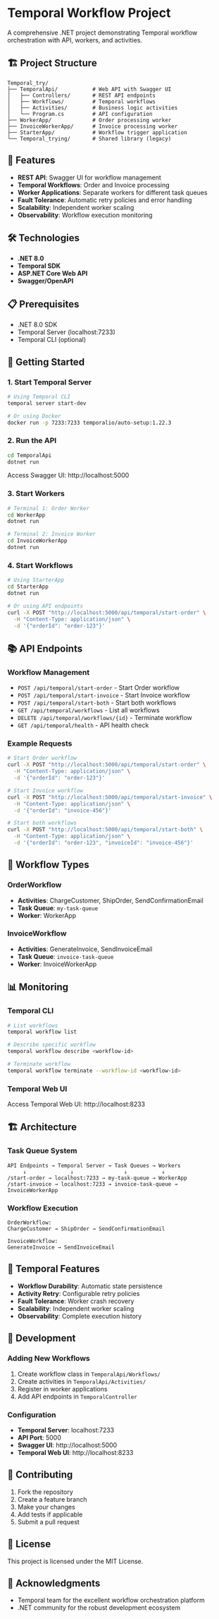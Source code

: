 # Temporal Workflow Project

A comprehensive .NET project demonstrating Temporal workflow orchestration with API, workers, and activities.

## 🏗️ Project Structure

```
Temporal_try/
├── TemporalApi/           # Web API with Swagger UI
│   ├── Controllers/       # REST API endpoints
│   ├── Workflows/         # Temporal workflows
│   ├── Activities/        # Business logic activities
│   └── Program.cs         # API configuration
├── WorkerApp/             # Order processing worker
├── InvoiceWorkerApp/      # Invoice processing worker
├── StarterApp/            # Workflow trigger application
└── Temporal_trying/       # Shared library (legacy)
```

## 🚀 Features

- **REST API**: Swagger UI for workflow management
- **Temporal Workflows**: Order and Invoice processing
- **Worker Applications**: Separate workers for different task queues
- **Fault Tolerance**: Automatic retry policies and error handling
- **Scalability**: Independent worker scaling
- **Observability**: Workflow execution monitoring

## 🛠️ Technologies

- **.NET 8.0**
- **Temporal SDK**
- **ASP.NET Core Web API**
- **Swagger/OpenAPI**

## 📋 Prerequisites

- .NET 8.0 SDK
- Temporal Server (localhost:7233)
- Temporal CLI (optional)

## 🚀 Getting Started

### 1. Start Temporal Server

```bash
# Using Temporal CLI
temporal server start-dev

# Or using Docker
docker run -p 7233:7233 temporalio/auto-setup:1.22.3
```

### 2. Run the API

```bash
cd TemporalApi
dotnet run
```

Access Swagger UI: http://localhost:5000

### 3. Start Workers

```bash
# Terminal 1: Order Worker
cd WorkerApp
dotnet run

# Terminal 2: Invoice Worker
cd InvoiceWorkerApp
dotnet run
```

### 4. Start Workflows

```bash
# Using StarterApp
cd StarterApp
dotnet run

# Or using API endpoints
curl -X POST "http://localhost:5000/api/temporal/start-order" \
  -H "Content-Type: application/json" \
  -d '{"orderId": "order-123"}'
```

## 📚 API Endpoints

### Workflow Management

- `POST /api/temporal/start-order` - Start Order workflow
- `POST /api/temporal/start-invoice` - Start Invoice workflow
- `POST /api/temporal/start-both` - Start both workflows
- `GET /api/temporal/workflows` - List all workflows
- `DELETE /api/temporal/workflows/{id}` - Terminate workflow
- `GET /api/temporal/health` - API health check

### Example Requests

```bash
# Start Order workflow
curl -X POST "http://localhost:5000/api/temporal/start-order" \
  -H "Content-Type: application/json" \
  -d '{"orderId": "order-123"}'

# Start Invoice workflow
curl -X POST "http://localhost:5000/api/temporal/start-invoice" \
  -H "Content-Type: application/json" \
  -d '{"orderId": "invoice-456"}'

# Start both workflows
curl -X POST "http://localhost:5000/api/temporal/start-both" \
  -H "Content-Type: application/json" \
  -d '{"orderId": "order-123", "invoiceId": "invoice-456"}'
```

## 🔧 Workflow Types

### OrderWorkflow
- **Activities**: ChargeCustomer, ShipOrder, SendConfirmationEmail
- **Task Queue**: `my-task-queue`
- **Worker**: WorkerApp

### InvoiceWorkflow
- **Activities**: GenerateInvoice, SendInvoiceEmail
- **Task Queue**: `invoice-task-queue`
- **Worker**: InvoiceWorkerApp

## 📊 Monitoring

### Temporal CLI

```bash
# List workflows
temporal workflow list

# Describe specific workflow
temporal workflow describe <workflow-id>

# Terminate workflow
temporal workflow terminate --workflow-id <workflow-id>
```

### Temporal Web UI

Access Temporal Web UI: http://localhost:8233

## 🏗️ Architecture

### Task Queue System

```
API Endpoints → Temporal Server → Task Queues → Workers
     ↓              ↓                ↓           ↓
/start-order → localhost:7233 → my-task-queue → WorkerApp
/start-invoice → localhost:7233 → invoice-task-queue → InvoiceWorkerApp
```

### Workflow Execution

```
OrderWorkflow:
ChargeCustomer → ShipOrder → SendConfirmationEmail

InvoiceWorkflow:
GenerateInvoice → SendInvoiceEmail
```

## 🔄 Temporal Features

- **Workflow Durability**: Automatic state persistence
- **Activity Retry**: Configurable retry policies
- **Fault Tolerance**: Worker crash recovery
- **Scalability**: Independent worker scaling
- **Observability**: Complete execution history

## 📝 Development

### Adding New Workflows

1. Create workflow class in `TemporalApi/Workflows/`
2. Create activities in `TemporalApi/Activities/`
3. Register in worker applications
4. Add API endpoints in `TemporalController`

### Configuration

- **Temporal Server**: localhost:7233
- **API Port**: 5000
- **Swagger UI**: http://localhost:5000
- **Temporal Web UI**: http://localhost:8233

## 🤝 Contributing

1. Fork the repository
2. Create a feature branch
3. Make your changes
4. Add tests if applicable
5. Submit a pull request

## 📄 License

This project is licensed under the MIT License.

## 🙏 Acknowledgments

- Temporal team for the excellent workflow orchestration platform
- .NET community for the robust development ecosystem 